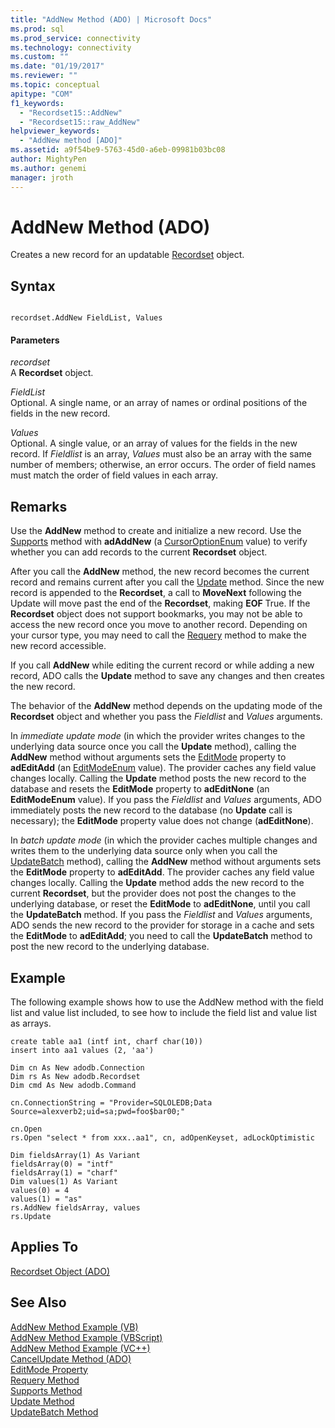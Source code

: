 ```yaml
---
title: "AddNew Method (ADO) | Microsoft Docs"
ms.prod: sql
ms.prod_service: connectivity
ms.technology: connectivity
ms.custom: ""
ms.date: "01/19/2017"
ms.reviewer: ""
ms.topic: conceptual
apitype: "COM"
f1_keywords: 
  - "Recordset15::AddNew"
  - "Recordset15::raw_AddNew"
helpviewer_keywords: 
  - "AddNew method [ADO]"
ms.assetid: a9f54be9-5763-45d0-a6eb-09981b03bc08
author: MightyPen
ms.author: genemi
manager: jroth
---
```

# AddNew Method (ADO)
Creates a new record for an updatable [Recordset](../../../ado/reference/ado-api/recordset-object-ado.md) object.  
  
## Syntax  
  
```  
  
recordset.AddNew FieldList, Values  
```  
  
#### Parameters  
 *recordset*  
 A **Recordset** object.  
  
 *FieldList*  
 Optional. A single name, or an array of names or ordinal positions of the fields in the new record.  
  
 *Values*  
 Optional. A single value, or an array of values for the fields in the new record. If *Fieldlist* is an array, *Values* must also be an array with the same number of members; otherwise, an error occurs. The order of field names must match the order of field values in each array.  
  
## Remarks  
 Use the **AddNew** method to create and initialize a new record. Use the [Supports](../../../ado/reference/ado-api/supports-method.md) method with **adAddNew** (a [CursorOptionEnum](../../../ado/reference/ado-api/cursoroptionenum.md) value) to verify whether you can add records to the current **Recordset** object.  
  
 After you call the **AddNew** method, the new record becomes the current record and remains current after you call the [Update](../../../ado/reference/ado-api/update-method.md) method. Since the new record is appended to the **Recordset**, a call to **MoveNext** following the Update will move past the end of the **Recordset**, making **EOF** True. If the **Recordset** object does not support bookmarks, you may not be able to access the new record once you move to another record. Depending on your cursor type, you may need to call the [Requery](../../../ado/reference/ado-api/requery-method.md) method to make the new record accessible.  
  
 If you call **AddNew** while editing the current record or while adding a new record, ADO calls the **Update** method to save any changes and then creates the new record.  
  
 The behavior of the **AddNew** method depends on the updating mode of the **Recordset** object and whether you pass the *Fieldlist* and *Values* arguments.  
  
 In *immediate update mode* (in which the provider writes changes to the underlying data source once you call the **Update** method), calling the **AddNew** method without arguments sets the [EditMode](../../../ado/reference/ado-api/editmode-property.md) property to **adEditAdd** (an [EditModeEnum](../../../ado/reference/ado-api/editmodeenum.md) value). The provider caches any field value changes locally. Calling the **Update** method posts the new record to the database and resets the **EditMode** property to **adEditNone** (an **EditModeEnum** value). If you pass the *Fieldlist* and *Values* arguments, ADO immediately posts the new record to the database (no **Update** call is necessary); the **EditMode** property value does not change (**adEditNone**).  
  
 In *batch update mode* (in which the provider caches multiple changes and writes them to the underlying data source only when you call the [UpdateBatch](../../../ado/reference/ado-api/updatebatch-method.md) method), calling the **AddNew** method without arguments sets the **EditMode** property to **adEditAdd**. The provider caches any field value changes locally. Calling the **Update** method adds the new record to the current **Recordset**, but the provider does not post the changes to the underlying database, or reset the **EditMode** to **adEditNone**, until you call the **UpdateBatch** method. If you pass the *Fieldlist* and *Values* arguments, ADO sends the new record to the provider for storage in a cache and sets the **EditMode** to **adEditAdd**; you need to call the **UpdateBatch** method to post the new record to the underlying database.  
  
## Example  
 The following example shows how to use the AddNew method with the field list and value list included, to see how to include the field list and value list as arrays.  
  
```  
create table aa1 (intf int, charf char(10))  
insert into aa1 values (2, 'aa')  
  
Dim cn As New adodb.Connection  
Dim rs As New adodb.Recordset  
Dim cmd As New adodb.Command  
  
cn.ConnectionString = "Provider=SQLOLEDB;Data Source=alexverb2;uid=sa;pwd=foo$bar00;"  
  
cn.Open  
rs.Open "select * from xxx..aa1", cn, adOpenKeyset, adLockOptimistic  
  
Dim fieldsArray(1) As Variant  
fieldsArray(0) = "intf"  
fieldsArray(1) = "charf"  
Dim values(1) As Variant  
values(0) = 4  
values(1) = "as"  
rs.AddNew fieldsArray, values  
rs.Update  
```  
  
## Applies To  
 [Recordset Object (ADO)](../../../ado/reference/ado-api/recordset-object-ado.md)  
  
## See Also  
 [AddNew Method Example (VB)](../../../ado/reference/ado-api/addnew-method-example-vb.md)   
 [AddNew Method Example (VBScript)](../../../ado/reference/ado-api/addnew-method-example-vbscript.md)   
 [AddNew Method Example (VC++)](../../../ado/reference/ado-api/addnew-method-example-vc.md)   
 [CancelUpdate Method (ADO)](../../../ado/reference/ado-api/cancelupdate-method-ado.md)   
 [EditMode Property](../../../ado/reference/ado-api/editmode-property.md)   
 [Requery Method](../../../ado/reference/ado-api/requery-method.md)   
 [Supports Method](../../../ado/reference/ado-api/supports-method.md)   
 [Update Method](../../../ado/reference/ado-api/update-method.md)   
 [UpdateBatch Method](../../../ado/reference/ado-api/updatebatch-method.md)
